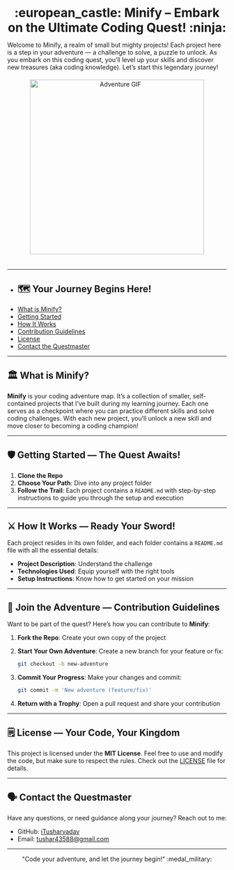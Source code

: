 <h1 align="center" style="margin-bottom: 0;">:european_castle: Minify – Embark on the Ultimate Coding Quest! :ninja:</h1>
<p style="margin-bottom: 20px;">Welcome to Minify, a realm of small but mighty projects! Each project here is a step in your adventure — a challenge to solve, a puzzle to unlock. As you embark on this coding quest, you’ll level up your skills and discover new treasures (aka coding knowledge). Let’s start this legendary journey!</p>

<p align="center">
  <img src="https://media3.giphy.com/media/v1.Y2lkPTc5MGI3NjExMDNldXA4M3J0NjRqZHB2cTF4dW1yNmRkM3Bqb3YyOTR0aTVmcm95YiZlcD12MV9pbnRlcm5hbF9naWZfYnlfaWQmY3Q9Zw/gkDfMPiEOe3kO6GdUb/giphy.gif" alt="Adventure GIF" width="400" style="margin-bottom: 20px;">
</p>


<!-- <h1 align="center" style="margin-bottom: 0;">:european_castle: Minify – Embark on the Ultimate Coding Quest! :ninja:</h1>
Welcome to Minify, a realm of small but mighty projects! Each project here is a step in your adventure — a challenge to solve, a puzzle to unlock. As you embark on this coding quest, you’ll level up your skills and discover new treasures (aka coding knowledge). Let’s start this legendary journey!

<p align="center">
  <img src="https://media3.giphy.com/media/v1.Y2lkPTc5MGI3NjExMDNldXA4M3J0NjRqZHB2cTF4dW1yNmRkM3Bqb3YyOTR0aTVmcm95YiZlcD12MV9pbnRlcm5hbF9naWZfYnlfaWQmY3Q9Zw/gkDfMPiEOe3kO6GdUb/giphy.gif" alt="Adventure GIF" width="400">
</p>-->

---

- ## :world_map: Your Journey Begins Here!
- [What is Minify?](#classical_building-what-is-minify)
- [Getting Started](#shield-getting-started--the-quest-awaits)
- [How It Works](#crossed_swords-how-it-works--ready-your-sword)
- [Contribution Guidelines](#beginner-join-the-adventure--contribution-guidelines)
- [License](#spiral_notepad-license--your-code-your-kingdom)
- [Contact the Questmaster](#speaking_head-contact-the-questmaster)


---
## :classical_building: What is **Minify**?

**Minify** is your coding adventure map. It’s a collection of smaller, self-contained projects that I’ve built during my learning journey. Each one serves as a checkpoint where you can practice different skills and solve coding challenges. With each new project, you’ll unlock a new skill and move closer to becoming a coding champion!

---

##  :shield: Getting Started — The Quest Awaits!

1. **Clone the Repo**  
2. **Choose Your Path**: Dive into any project folder  
3. **Follow the Trail**: Each project contains a `README.md` with step-by-step instructions to guide you through the setup and execution

---


## :crossed_swords: How It Works — Ready Your Sword!

Each project resides in its own folder, and each folder contains a `README.md` file with all the essential details:

- **Project Description**: Understand the challenge
- **Technologies Used**: Equip yourself with the right tools
- **Setup Instructions**: Know how to get started on your mission

---

## :beginner: Join the Adventure — Contribution Guidelines

Want to be part of the quest? Here’s how you can contribute to **Minify**:

1. **Fork the Repo**: Create your own copy of the project  
2. **Start Your Own Adventure**: Create a new branch for your feature or fix:
   ```bash
   git checkout -b new-adventure
   ```
   
3. **Commit Your Progress**: Make your changes and commit:
   ```bash
   git commit -m 'New adventure (feature/fix)'
   ```
   
4. **Return with a Trophy**: Open a pull request and share your contribution

---

## :spiral_notepad: License — Your Code, Your Kingdom

This project is licensed under the **MIT License**. Feel free to use and modify the code, but make sure to respect the rules. Check out the [LICENSE](LICENSE) file for details.

---

## :speaking_head: Contact the Questmaster

Have any questions, or need guidance along your journey? Reach out to me:

- GitHub: [iTusharyadav](https://github.com/iTusharyadav)
- Email: tushar43588@gmail.com

---

<p align="center">
  "Code your adventure, and let the journey begin!" :medal_military:
</p>

